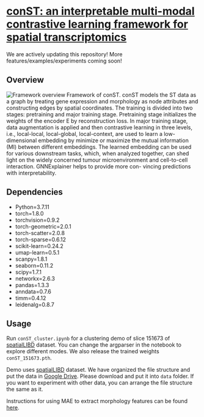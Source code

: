 # [conST: an interpretable multi-modal contrastive learning framework for spatial transcriptomics](https://www.biorxiv.org/content/10.1101/2022.01.14.476408v1)
We are actively updating this repository! More features/examples/experiments coming soon!

## Overview

![Framework overview](imgs/conST-workflow.png)
Framework of conST. conST models the ST data as a graph by treating gene expression and
morphology as node attributes and constructing edges by spatial coordinates. The training is divided into
two stages: pretraining and major training stage. Pretraining stage initializes the weights of the encoder E
by reconstruction loss. In major training stage, data augmentation is applied and then contrastive learning
in three levels, i.e., local-local, local-global, local-context, are used to learn a low-dimensional embedding by
minimize or maximize the mutual information (MI) between different embeddings. The learned embedding
can be used for various downstream tasks, which, when analyzed together, can shed light on the widely
concerned tumour microenvironment and cell-to-cell interaction. GNNExplainer helps to provide more con-
vincing predictions with interpretability.

## Dependencies
- Python=3.7.11
- torch=1.8.0
- torchvision=0.9.2
- torch-geometric=2.0.1
- torch-scatter=2.0.8
- torch-sparse=0.6.12
- scikit-learn=0.24.2
- umap-learn=0.5.1
- scanpy=1.8.1
- seaborn=0.11.2
- scipy=1.7.1
- networkx=2.6.3
- pandas=1.3.3
- anndata=0.7.6
- timm=0.4.12
- leidenalg=0.8.7


## Usage
Run `conST_cluster.ipynb` for a clustering demo of slice 151673 of [spatialLIBD](http://spatial.libd.org/) dataset.
You can change the argparser in the notebook to explore different modes. We also release the trained weights `conST_151673.pth`.

Demo uses [spatialLIBD](http://spatial.libd.org/) dataset. We have organized the file structure and put the data in [Google Drive](https://drive.google.com/file/d/1a3dFS0V7Y6QNA5wVxEcqau9CtntAjZQc/view?usp=sharing). Please download and put it into `data` folder.
If you want to experiment with other data, you can arrange the file structure the same as it.

Instructions for using MAE to extract morphology features can be found [here](MAE-pytorch/README.md).

<!---
### Note
Due to the CUDA non-deterministic characteristic of the sparse tensor operations in [Pytorch Geometrics](https://pytorch.org/docs/stable/generated/torch.use_deterministic_algorithms.html), performance may vary with different runs or in different hardware devices. 
To achieve the best performance, you may want to run code for multiple times or slightly adjust the parameters.
To ensure the reproducibility, we will release the trained weights that we use in the paper. 
Also, we plan to upgrade th